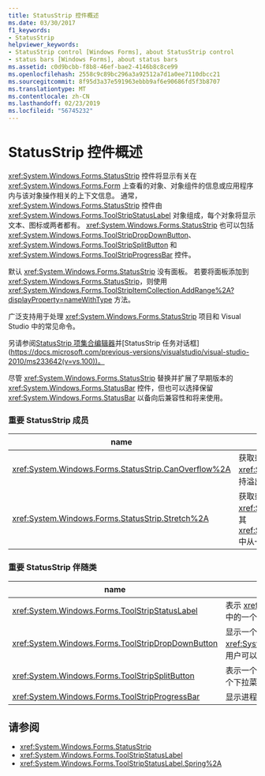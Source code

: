 ```yaml
---
title: StatusStrip 控件概述
ms.date: 03/30/2017
f1_keywords:
- StatusStrip
helpviewer_keywords:
- StatusStrip control [Windows Forms], about StatusStrip control
- status bars [Windows Forms], about status bars
ms.assetid: c0d9bcbb-f8b8-46ef-bae2-4146b8c8ce99
ms.openlocfilehash: 2558c9c89bc296a3a92512a7d1a0ee7110dbcc21
ms.sourcegitcommit: 8f95d3a37e591963ebbb9af6e90686fd5f3b8707
ms.translationtype: MT
ms.contentlocale: zh-CN
ms.lasthandoff: 02/23/2019
ms.locfileid: "56745232"
---
```

# <a name="statusstrip-control-overview"></a>StatusStrip 控件概述
<xref:System.Windows.Forms.StatusStrip> 控件将显示有关在 <xref:System.Windows.Forms.Form> 上查看的对象、对象组件的信息或应用程序内与该对象操作相关的上下文信息。 通常，<xref:System.Windows.Forms.StatusStrip> 控件由 <xref:System.Windows.Forms.ToolStripStatusLabel> 对象组成，每个对象将显示文本、图标或两者都有。 <xref:System.Windows.Forms.StatusStrip> 也可以包括 <xref:System.Windows.Forms.ToolStripDropDownButton>、<xref:System.Windows.Forms.ToolStripSplitButton> 和 <xref:System.Windows.Forms.ToolStripProgressBar> 控件。  
  
 默认 <xref:System.Windows.Forms.StatusStrip> 没有面板。 若要将面板添加到 <xref:System.Windows.Forms.StatusStrip>，则使用 <xref:System.Windows.Forms.ToolStripItemCollection.AddRange%2A?displayProperty=nameWithType> 方法。  
  
 广泛支持用于处理 <xref:System.Windows.Forms.StatusStrip> 项目和 Visual Studio 中的常见命令。  
  
 另请参阅[StatusStrip 项集合编辑器](https://docs.microsoft.com/previous-versions/visualstudio/visual-studio-2010/ms233631(v=vs.100))并[StatusStrip 任务对话框](https://docs.microsoft.com/previous-versions/visualstudio/visual-studio-2010/ms233642(v=vs.100))。  
  
 尽管 <xref:System.Windows.Forms.StatusStrip> 替换并扩展了早期版本的 <xref:System.Windows.Forms.StatusBar> 控件，但也可以选择保留 <xref:System.Windows.Forms.StatusBar> 以备向后兼容性和将来使用。  
  
### <a name="important-statusstrip-members"></a>重要 StatusStrip 成员  
  
|name|描述|  
|----------|-----------------|  
|<xref:System.Windows.Forms.StatusStrip.CanOverflow%2A>|获取或设置一个值，该值指示 <xref:System.Windows.Forms.StatusStrip> 是否支持溢出功能。|  
|<xref:System.Windows.Forms.StatusStrip.Stretch%2A>|获取或设置一个值，该值指示 <xref:System.Windows.Forms.StatusStrip> 是否在其 <xref:System.Windows.Forms.ToolStripContainer> 中从一端拉伸到了另一端。|  
  
### <a name="important-statusstrip-companion-classes"></a>重要 StatusStrip 伴随类  
  
|name|描述|  
|----------|-----------------|  
|<xref:System.Windows.Forms.ToolStripStatusLabel>|表示 <xref:System.Windows.Forms.StatusStrip> 控件中的一个面板。|  
|<xref:System.Windows.Forms.ToolStripDropDownButton>|显示一个相关联的 <xref:System.Windows.Forms.ToolStripDropDown>，用户可以从中选择单个项目。|  
|<xref:System.Windows.Forms.ToolStripSplitButton>|表示一个两部分的控件，其中包括一个标准按钮和一个下拉菜单。|  
|<xref:System.Windows.Forms.ToolStripProgressBar>|显示进程的完成状态。|  
  
## <a name="see-also"></a>请参阅
- <xref:System.Windows.Forms.StatusStrip>
- <xref:System.Windows.Forms.ToolStripStatusLabel>
- <xref:System.Windows.Forms.ToolStripStatusLabel.Spring%2A>
